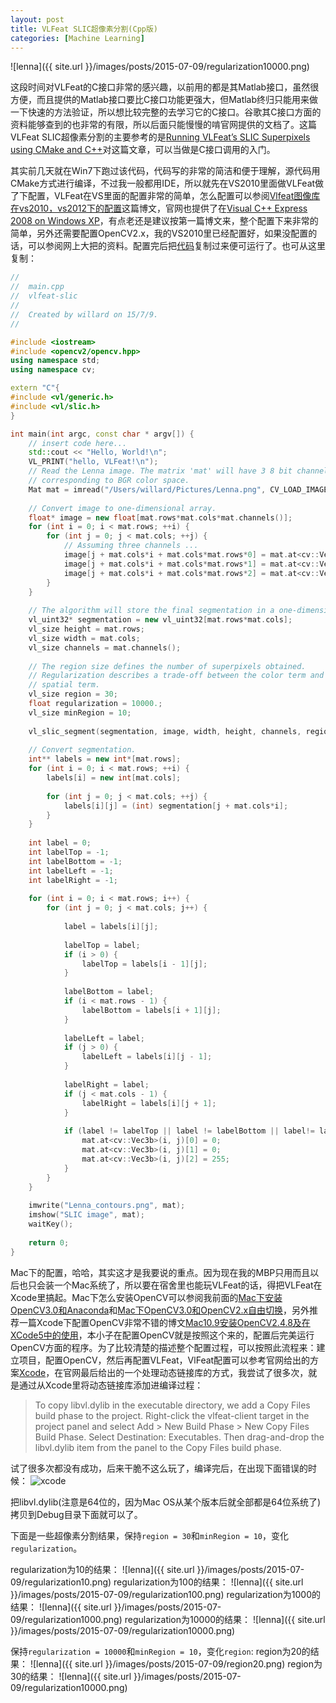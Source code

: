 ```yaml
---
layout: post
title: VLFeat SLIC超像素分割(Cpp版)
categories: [Machine Learning]
---
```


![lenna]({{ site.url }}/images/posts/2015-07-09/regularization10000.png)

这段时间对VLFeat的C接口非常的感兴趣，以前用的都是其Matlab接口，虽然很方便，而且提供的Matlab接口要比C接口功能更强大，但Matlab终归只能用来做一下快速的方法验证，所以想比较完整的去学习它的C接口。谷歌其C接口方面的资料能够查到的也非常的有限，所以后面只能慢慢的啃官网提供的文档了。这篇VLFeat SLIC超像素分割的主要参考的是[Running VLFeat’s SLIC Superpixels using CMake and C++](http://davidstutz.de/running-vlfeats-slic-superpixels-using-cmake-c/)对这篇文章，可以当做是C接口调用的入门。

其实前几天就在Win7下跑过该代码，代码写的非常的简洁和便于理解，源代码用CMake方式进行编译，不过我一般都用IDE，所以就先在VS2010里面做VLFeat做了下配置，VLFeat在VS里面的配置非常的简单，怎么配置可以参阅[Vlfeat图像库在vs2010，vs2012下的配置](http://blog.csdn.net/kaka_36/article/details/12153773)这篇博文，官网也提供了在[Visual C++ Express 2008 on Windows XP](http://www.vlfeat.org/vsexpress.html)，有点老还是建议按第一篇博文来，整个配置下来非常的简单，另外还需要配置OpenCV2.x，我的VS2010里已经配置好，如果没配置的话，可以参阅网上大把的资料。配置完后把[代码](https://github.com/davidstutz/vlfeat-slic-example/blob/master/vlfeat_slic_cli/main.cpp)复制过来便可运行了。也可从这里复制：

```c++
//
//  main.cpp
//  vlfeat-slic
//
//  Created by willard on 15/7/9.
//

#include <iostream>
#include <opencv2/opencv.hpp>
using namespace std;
using namespace cv;

extern "C"{
#include <vl/generic.h>
#include <vl/slic.h>
}

int main(int argc, const char * argv[]) {
    // insert code here...
    std::cout << "Hello, World!\n";
    VL_PRINT("hello, VLFeat!\n");
    // Read the Lenna image. The matrix 'mat' will have 3 8 bit channels
    // corresponding to BGR color space.
    Mat mat = imread("/Users/willard/Pictures/Lenna.png", CV_LOAD_IMAGE_COLOR);
    
    // Convert image to one-dimensional array.
    float* image = new float[mat.rows*mat.cols*mat.channels()];
    for (int i = 0; i < mat.rows; ++i) {
        for (int j = 0; j < mat.cols; ++j) {
            // Assuming three channels ...
            image[j + mat.cols*i + mat.cols*mat.rows*0] = mat.at<cv::Vec3b>(i, j)[0];
            image[j + mat.cols*i + mat.cols*mat.rows*1] = mat.at<cv::Vec3b>(i, j)[1];
            image[j + mat.cols*i + mat.cols*mat.rows*2] = mat.at<cv::Vec3b>(i, j)[2];
        }
    }
    
    // The algorithm will store the final segmentation in a one-dimensional array.
    vl_uint32* segmentation = new vl_uint32[mat.rows*mat.cols];
    vl_size height = mat.rows;
    vl_size width = mat.cols;
    vl_size channels = mat.channels();
    
    // The region size defines the number of superpixels obtained.
    // Regularization describes a trade-off between the color term and the
    // spatial term.
    vl_size region = 30;
    float regularization = 10000.;
    vl_size minRegion = 10;
    
    vl_slic_segment(segmentation, image, width, height, channels, region, regularization, minRegion);
    
    // Convert segmentation.
    int** labels = new int*[mat.rows];
    for (int i = 0; i < mat.rows; ++i) {
        labels[i] = new int[mat.cols];
        
        for (int j = 0; j < mat.cols; ++j) {
            labels[i][j] = (int) segmentation[j + mat.cols*i];
        }
    }
    
    int label = 0;
    int labelTop = -1;
    int labelBottom = -1;
    int labelLeft = -1;
    int labelRight = -1;
    
    for (int i = 0; i < mat.rows; i++) {
        for (int j = 0; j < mat.cols; j++) {
            
            label = labels[i][j];
            
            labelTop = label;
            if (i > 0) {
                labelTop = labels[i - 1][j];
            }
            
            labelBottom = label;
            if (i < mat.rows - 1) {
                labelBottom = labels[i + 1][j];
            }
            
            labelLeft = label;
            if (j > 0) {
                labelLeft = labels[i][j - 1];
            }
            
            labelRight = label;
            if (j < mat.cols - 1) {
                labelRight = labels[i][j + 1];
            }
            
            if (label != labelTop || label != labelBottom || label!= labelLeft || label != labelRight) {
                mat.at<cv::Vec3b>(i, j)[0] = 0;
                mat.at<cv::Vec3b>(i, j)[1] = 0;
                mat.at<cv::Vec3b>(i, j)[2] = 255;
            }
        }
    }
    
    imwrite("Lenna_contours.png", mat);
    imshow("SLIC image", mat);
    waitKey();
    
    return 0;
}
```

Mac下的配置，哈哈，其实这才是我要说的重点。因为现在我的MBP只用而且以后也只会装一个Mac系统了，所以要在宿舍里也能玩VLFeat的话，得把VLFeat在Xcode里搞起。Mac下怎么安装OpenCV可以参阅我前面的[Mac下安装OpenCV3.0和Anaconda](http://yongyuan.name/blog/install-opencv3-and-anaconda-in-mac-os.html)和[Mac下OpenCV3.0和OpenCV2.x自由切换](http://yongyuan.name/blog/swich-freely-between-opencv2-and-opencv3.html)，另外推荐一篇Xcode下配置OpenCV非常不错的博文[Mac10.9安装OpenCV2.4.8及在XCode5中的使用](http://www.nmtree.net/2014/04/02/mac10-9-install-opencv2-4-8.html)，本小子在配置OpenCV就是按照这个来的，配置后完美运行OpenCV方面的程序。为了比较清楚的描述整个配置过程，可以按照此流程来：建立项目，配置OpenCV，然后再配置VLFeat，VlFeat配置可以参考官网给出的方案[Xcode](http://www.vlfeat.org/xcode.html)，在官网最后给出的一个处理动态链接库的方式，我尝试了很多次，就是通过从Xcode里将动态链接库添加进编译过程：

>To copy libvl.dylib in the executable directory, we add a Copy Files build phase to the project. Right-click the vlfeat-client target in the project panel and select Add > New Build Phase > New Copy Files Build Phase. Select Destination: Executables. Then drag-and-drop the libvl.dylib item from the panel to the Copy Files build phase.

试了很多次都没有成功，后来干脆不这么玩了，编译完后，在出现下面错误的时候：
![xcode](http://www.vlfeat.org/images/using-xcode-err.png)

把libvl.dylib(注意是64位的，因为Mac OS从某个版本后就全部都是64位系统了)拷贝到Debug目录下面就可以了。

下面是一些超像素分割结果，保持`region = 30`和`minRegion = 10`，变化`regularization`。

regularization为10的结果：
![lenna]({{ site.url }}/images/posts/2015-07-09/regularization10.png)
regularization为100的结果：
![lenna]({{ site.url }}/images/posts/2015-07-09/regularization100.png)
regularization为1000的结果：
![lenna]({{ site.url }}/images/posts/2015-07-09/regularization1000.png)
regularization为10000的结果：
![lenna]({{ site.url }}/images/posts/2015-07-09/regularization10000.png)

保持`regularization = 10000`和`minRegion = 10`，变化`region`:
region为20的结果：
![lenna]({{ site.url }}/images/posts/2015-07-09/region20.png)
region为30的结果：
![lenna]({{ site.url }}/images/posts/2015-07-09/regularization10000.png)

